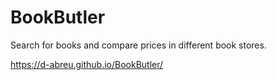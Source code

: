 # BookButler

Search for books and compare prices in different book stores. 

https://d-abreu.github.io/BookButler/

